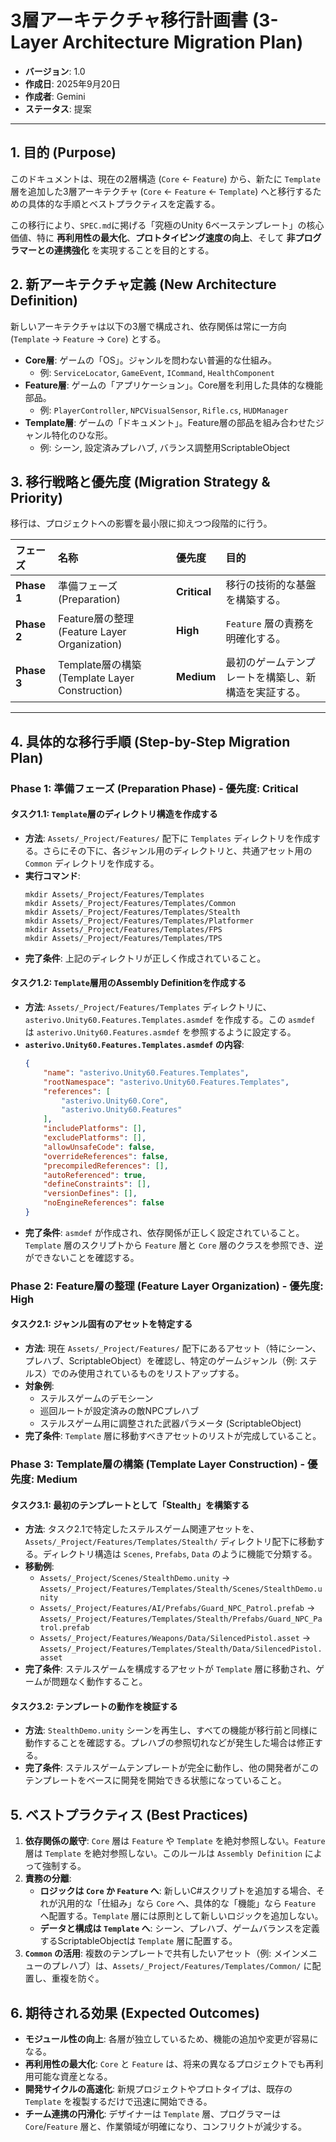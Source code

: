 # 3層アーキテクチャ移行計画書 (3-Layer Architecture Migration Plan)

- **バージョン**: 1.0
- **作成日**: 2025年9月20日
- **作成者**: Gemini
- **ステータス**: 提案

---

## 1. 目的 (Purpose)

このドキュメントは、現在の2層構造 (`Core` ← `Feature`) から、新たに `Template` 層を追加した3層アーキテクチャ (`Core` ← `Feature` ← `Template`) へと移行するための具体的な手順とベストプラクティスを定義する。

この移行により、`SPEC.md`に掲げる「究極のUnity 6ベーステンプレート」の核心価値、特に **再利用性の最大化**、**プロトタイピング速度の向上**、そして **非プログラマーとの連携強化** を実現することを目的とする。

## 2. 新アーキテクチャ定義 (New Architecture Definition)

新しいアーキテクチャは以下の3層で構成され、依存関係は常に一方向 (`Template` → `Feature` → `Core`) とする。

-   **Core層**: ゲームの「OS」。ジャンルを問わない普遍的な仕組み。
    -   例: `ServiceLocator`, `GameEvent`, `ICommand`, `HealthComponent`
-   **Feature層**: ゲームの「アプリケーション」。Core層を利用した具体的な機能部品。
    -   例: `PlayerController`, `NPCVisualSensor`, `Rifle.cs`, `HUDManager`
-   **Template層**: ゲームの「ドキュメント」。Feature層の部品を組み合わせたジャンル特化のひな形。
    -   例: シーン, 設定済みプレハブ, バランス調整用ScriptableObject

## 3. 移行戦略と優先度 (Migration Strategy & Priority)

移行は、プロジェクトへの影響を最小限に抑えつつ段階的に行う。

| フェーズ | 名称 | 優先度 | 目的 |
| :--- | :--- | :--- | :--- |
| **Phase 1** | 準備フェーズ (Preparation) | **Critical** | 移行の技術的な基盤を構築する。 |
| **Phase 2** | Feature層の整理 (Feature Layer Organization) | **High** | `Feature` 層の責務を明確化する。 |
| **Phase 3** | Template層の構築 (Template Layer Construction) | **Medium** | 最初のゲームテンプレートを構築し、新構造を実証する。 |

---

## 4. 具体的な移行手順 (Step-by-Step Migration Plan)

### Phase 1: 準備フェーズ (Preparation Phase) - 優先度: Critical

#### **タスク1.1: `Template`層のディレクトリ構造を作成する**
-   **方法**: `Assets/_Project/Features/` 配下に `Templates` ディレクトリを作成する。さらにその下に、各ジャンル用のディレクトリと、共通アセット用の `Common` ディレクトリを作成する。
-   **実行コマンド**:
    ```
    mkdir Assets/_Project/Features/Templates
    mkdir Assets/_Project/Features/Templates/Common
    mkdir Assets/_Project/Features/Templates/Stealth
    mkdir Assets/_Project/Features/Templates/Platformer
    mkdir Assets/_Project/Features/Templates/FPS
    mkdir Assets/_Project/Features/Templates/TPS
    ```
-   **完了条件**: 上記のディレクトリが正しく作成されていること。

#### **タスク1.2: `Template`層用のAssembly Definitionを作成する**
-   **方法**: `Assets/_Project/Features/Templates` ディレクトリに、`asterivo.Unity60.Features.Templates.asmdef` を作成する。この `asmdef` は `asterivo.Unity60.Features.asmdef` を参照するように設定する。
-   **`asterivo.Unity60.Features.Templates.asmdef` の内容**:
    ```json
    {
        "name": "asterivo.Unity60.Features.Templates",
        "rootNamespace": "asterivo.Unity60.Features.Templates",
        "references": [
            "asterivo.Unity60.Core",
            "asterivo.Unity60.Features"
        ],
        "includePlatforms": [],
        "excludePlatforms": [],
        "allowUnsafeCode": false,
        "overrideReferences": false,
        "precompiledReferences": [],
        "autoReferenced": true,
        "defineConstraints": [],
        "versionDefines": [],
        "noEngineReferences": false
    }
    ```
-   **完了条件**: `asmdef` が作成され、依存関係が正しく設定されていること。`Template` 層のスクリプトから `Feature` 層と `Core` 層のクラスを参照でき、逆ができないことを確認する。

### Phase 2: Feature層の整理 (Feature Layer Organization) - 優先度: High

#### **タスク2.1: ジャンル固有のアセットを特定する**
-   **方法**: 現在 `Assets/_Project/Features/` 配下にあるアセット（特にシーン、プレハブ、ScriptableObject）を確認し、特定のゲームジャンル（例: ステルス）でのみ使用されているものをリストアップする。
-   **対象例**:
    -   ステルスゲームのデモシーン
    -   巡回ルートが設定済みの敵NPCプレハブ
    -   ステルスゲーム用に調整された武器パラメータ (ScriptableObject)
-   **完了条件**: `Template` 層に移動すべきアセットのリストが完成していること。

### Phase 3: Template層の構築 (Template Layer Construction) - 優先度: Medium

#### **タスク3.1: 最初のテンプレートとして「Stealth」を構築する**
-   **方法**: タスク2.1で特定したステルスゲーム関連アセットを、`Assets/_Project/Features/Templates/Stealth/` ディレクトリ配下に移動する。ディレクトリ構造は `Scenes`, `Prefabs`, `Data` のように機能で分類する。
-   **移動例**:
    -   `Assets/_Project/Scenes/StealthDemo.unity` → `Assets/_Project/Features/Templates/Stealth/Scenes/StealthDemo.unity`
    -   `Assets/_Project/Features/AI/Prefabs/Guard_NPC_Patrol.prefab` → `Assets/_Project/Features/Templates/Stealth/Prefabs/Guard_NPC_Patrol.prefab`
    -   `Assets/_Project/Features/Weapons/Data/SilencedPistol.asset` → `Assets/_Project/Features/Templates/Stealth/Data/SilencedPistol.asset`
-   **完了条件**: ステルスゲームを構成するアセットが `Template` 層に移動され、ゲームが問題なく動作すること。

#### **タスク3.2: テンプレートの動作を検証する**
-   **方法**: `StealthDemo.unity` シーンを再生し、すべての機能が移行前と同様に動作することを確認する。プレハブの参照切れなどが発生した場合は修正する。
-   **完了条件**: ステルスゲームテンプレートが完全に動作し、他の開発者がこのテンプレートをベースに開発を開始できる状態になっていること。

## 5. ベストプラクティス (Best Practices)

1.  **依存関係の厳守**: `Core` 層は `Feature` や `Template` を絶対参照しない。`Feature` 層は `Template` を絶対参照しない。このルールは `Assembly Definition` によって強制する。
2.  **責務の分離**:
    -   **ロジックは `Core` か `Feature` へ**: 新しいC#スクリプトを追加する場合、それが汎用的な「仕組み」なら `Core` へ、具体的な「機能」なら `Feature` へ配置する。`Template` 層には原則として新しいロジックを追加しない。
    -   **データと構成は `Template` へ**: シーン、プレハブ、ゲームバランスを定義するScriptableObjectは `Template` 層に配置する。
3.  **`Common` の活用**: 複数のテンプレートで共有したいアセット（例: メインメニューのプレハブ）は、`Assets/_Project/Features/Templates/Common/` に配置し、重複を防ぐ。

## 6. 期待される効果 (Expected Outcomes)

-   **モジュール性の向上**: 各層が独立しているため、機能の追加や変更が容易になる。
-   **再利用性の最大化**: `Core` と `Feature` は、将来の異なるプロジェクトでも再利用可能な資産となる。
-   **開発サイクルの高速化**: 新規プロジェクトやプロトタイプは、既存の `Template` を複製するだけで迅速に開始できる。
-   **チーム連携の円滑化**: デザイナーは `Template` 層、プログラマーは `Core`/`Feature` 層と、作業領域が明確になり、コンフリクトが減少する。
